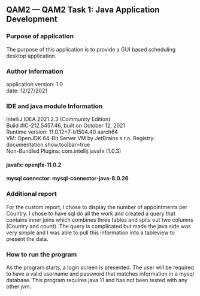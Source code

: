 ## QAM2 — QAM2 Task 1: Java Application Development

### Purpose of application
The purpose of this application is to provide a GUI based scheduling desktop application.

### Author Information
application version: 1.0  
date: 12/27/2021

### IDE and java module Information
IntelliJ IDEA 2021.2.3 (Community Edition)  
Build #IC-212.5457.46, built on October 12, 2021  
Runtime version: 11.0.12+7-b1504.40 aarch64  
VM: OpenJDK 64-Bit Server VM by JetBrains s.r.o.
Registry: documentation.show.toolbar=true  
Non-Bundled Plugins: com.intellij.javafx (1.0.3)

#### javafx: openjfx-11.0.2
#### mysql connector: mysql-connector-java-8.0.26

### Additional report

For the custom report, I chose to display the number of appointments per Country. I chose to have sql do all the work and created a query that contains inner joins which combines three tables and spits out two columns (Country and count). 
The query is complicated but made the java side was very simple and I was able to pull this information into a tableview to present the data. 

### How to run the program

As the program starts, a login screen is presented. The user will
be required to have a valid username and password that matches 
information in a mysql database. This program requires java 11 and
has not been tested with any other jvm. 
